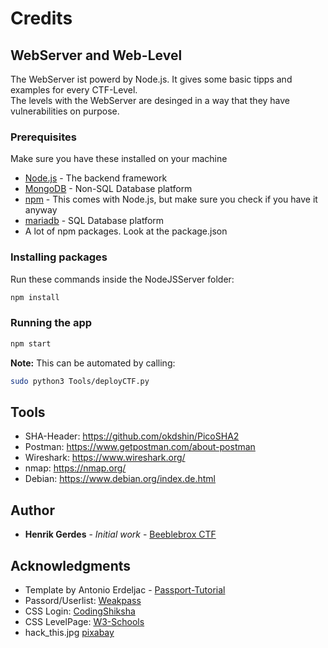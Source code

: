 # Credits

## WebServer and Web-Level

The WebServer ist powerd by Node.js. It gives some basic tipps and examples for every CTF-Level.  
The levels with the WebServer are desinged in a way that they have vulnerabilities on purpose.

### Prerequisites

Make sure you have these installed on your machine

* [Node.js](https://nodejs.org/en/download/) - The backend framework
* [MongoDB](https://www.mongodb.com) - Non-SQL Database platform
* [npm](https://www.npmjs.com/) - This comes with Node.js, but make sure you check if you have it anyway
* [mariadb](https://mariadb.org/) - SQL Database platform
* A lot of npm packages. Look at the package.json

### Installing packages

Run these commands inside the NodeJSServer folder:

``` bash
npm install
```

### Running the app

``` bash
npm start
```

**Note:** This can be automated by calling:

``` bash
sudo python3 Tools/deployCTF.py
```

## Tools

* SHA-Header:             <https://github.com/okdshin/PicoSHA2>
* Postman:                <https://www.getpostman.com/about-postman>
* Wireshark:              <https://www.wireshark.org/>
* nmap:                   <https://nmap.org/>
* Debian:                 <https://www.debian.org/index.de.html>

## Author

* **Henrik Gerdes** - *Initial work* - [Beeblebrox CTF](https://github.com/hegerdes/BeeblebroxCTF)

## Acknowledgments

* Template by Antonio Erdeljac - [Passport-Tutorial](https://github.com/AntonioErdeljac/Blog-Tutorial)
* Passord/Userlist:    [Weakpass](https://weakpass.com/wordlist)
* CSS Login:              [CodingShiksha](https://codingshiksha.com/)
* CSS LevelPage:          [W3-Schools](https://www.w3schools.com/w3css/w3css_references.asp)
* hack_this.jpg            [pixabay](https://pixabay.com/illustrations/hacker-hacking-cyber-security-hack-1944688/)
